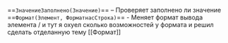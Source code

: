 
==`ЗначениеЗаполнено(Значение)`== – Проверяет заполнено ли значение
==`Формат(Элемент, ФорматнасСтрока)`== - Меняет формат вывода элемента / и тут я охуел сколько возможностей у формата и решил сделать отделанную тему [[Формат]]